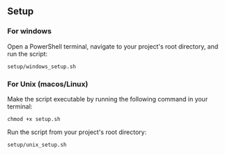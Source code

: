 ## Setup
### For windows
Open a PowerShell terminal, navigate to your project's root directory, and run the script:

    setup/windows_setup.sh


### For Unix (macos/Linux)
Make the script executable by running the following command in your terminal:

    chmod +x setup.sh

Run the script from your project's root directory:

    setup/unix_setup.sh

